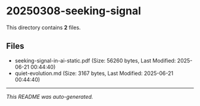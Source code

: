 # 20250308-seeking-signal

This directory contains **2** files.

## Files

- seeking-signal-in-ai-static.pdf (Size: 56260 bytes, Last Modified: 2025-06-21 00:44:40)
- quiet-evolution.md (Size: 3167 bytes, Last Modified: 2025-06-21 00:44:40)

---
*This README was auto-generated.*
